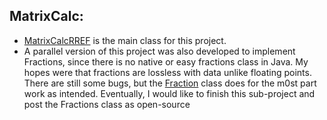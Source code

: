 ## **MatrixCalc:**
- [MatrixCalcRREF](https://github.com/pamyjak/portfolio/tree/main/MatrixCalc/matrixCalcRREF.java) is the main class for this project.
- A parallel version of this project was also developed to implement Fractions, since there is no native or easy fractions class in Java. My hopes were that fractions are lossless with data unlike floating points. There are still some bugs, but the [Fraction](https://github.com/pamyjak/portfolio/tree/main/MatrixCalc/Fraction.java) class does for the m0st part work as intended. Eventually, I would like to finish this sub-project and post the Fractions class as open-source
